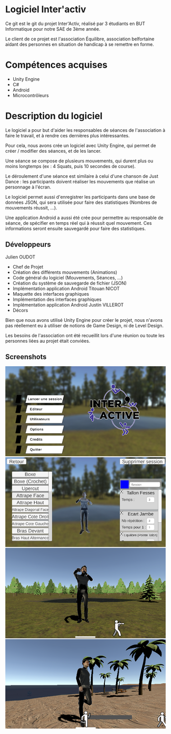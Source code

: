 # Logiciel Inter'activ
Ce git est le git du projet Inter'Activ, réalisé par 3 étudiants en BUT Informatique pour notre SAE de 3ème année.

Le client de ce projet est l'association Équilibre, association belfortaine aidant des personnes en situation de handicap à se remettre en forme.

# Compétences acquises
- Unity Engine
- C#
- Android
- Microcontrôleurs


# Description du logiciel
Le logiciel a pour but d'aider les responsables de séances de l'association à faire le travail, et à rendre ces dernières plus intéressantes.

Pour cela, nous avons crée un logiciel avec Unity Engine, qui permet de créer / modifier des séances, et de les lancer.

Une séance se compose de plusieurs mouvements, qui durent plus ou moins longtemps (ex : 4 Squats, puis 10 secondes de course).

Le déroulement d'une séance est similaire à celui d'une chanson de Just Dance : les participants doivent réaliser les mouvements que réalise un personnage à l'écran.

Le logiciel permet aussi d'enregistrer les participants dans une base de données JSON, qui sera utilisée pour faire des statistiques (Nombres de mouvements réussit, ...).

Une application Android a aussi été crée pour permettre au responsable de séance, de spécifier en temps réel qui à réussit quel mouvement. Ces informations seront ensuite sauvegardé pour faire des statistiques.


## Développeurs
Julien OUDOT
 - Chef de Projet
 - Création des différents mouvements (Animations)
 - Code général du logiciel (Mouvements, Séances, ...)
 - Création du système de sauvegarde de fichier (JSON)
 - Implémentation application Android
Titouan NICOT
 - Maquette des interfaces graphiques
 - Implémentation des interfaces graphiques
 - Implémentation application Android
Justin VILLEROT
 - Décors

Bien que nous avons utilisé Unity Engine pour créer le projet, nous n'avons pas réellement eu à utiliser de notions de Game Design, ni de Level Design. 

Les besoins de l'association ont été recueillit lors d'une réunion ou toute les personnes liées au projet était conviées. 


## Screenshots
![plot](./ImgReadme/1.png)
![plot](./ImgReadme/2.png)
![plot](./ImgReadme/3.png)
![plot](./ImgReadme/4.png)
